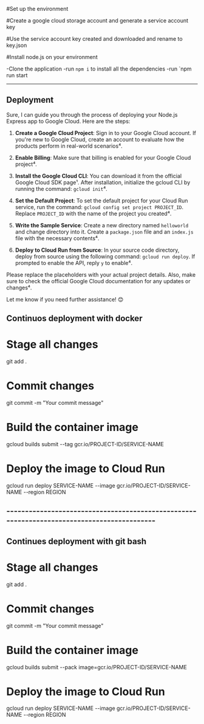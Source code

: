 #Set up the environment

#Create a google cloud storage account and generate a service account key

#Use the service account key created and downloaded and rename to key.json

#Install node.js on your environment

-Clone the application
-run `npm i` to install all the dependencies
-run `npm run start



---------------------------------------------

## Deployment

Sure, I can guide you through the process of deploying your Node.js Express app to Google Cloud. Here are the steps:

1. **Create a Google Cloud Project**: Sign in to your Google Cloud account. If you're new to Google Cloud, create an account to evaluate how the products perform in real-world scenarios⁴.

2. **Enable Billing**: Make sure that billing is enabled for your Google Cloud project⁴.

3. **Install the Google Cloud CLI**: You can download it from the official Google Cloud SDK page¹. After installation, initialize the gcloud CLI by running the command: `gcloud init`⁴.

4. **Set the Default Project**: To set the default project for your Cloud Run service, run the command: `gcloud config set project PROJECT_ID`. Replace `PROJECT_ID` with the name of the project you created⁴.

5. **Write the Sample Service**: Create a new directory named `helloworld` and change directory into it. Create a `package.json` file and an `index.js` file with the necessary contents⁴.

6. **Deploy to Cloud Run from Source**: In your source code directory, deploy from source using the following command: `gcloud run deploy`. If prompted to enable the API, reply `y` to enable⁴.

Please replace the placeholders with your actual project details. Also, make sure to check the official Google Cloud documentation for any updates or changes⁴.

Let me know if you need further assistance! 😊


## Continuos deployment with docker
# Stage all changes
git add .

# Commit changes
git commit -m "Your commit message"

# Build the container image
gcloud builds submit --tag gcr.io/PROJECT-ID/SERVICE-NAME

# Deploy the image to Cloud Run
gcloud run deploy SERVICE-NAME --image gcr.io/PROJECT-ID/SERVICE-NAME --region REGION

## -------------------------------------------------------------------------------------------
## Continues deployment with git bash

# Stage all changes
git add .

# Commit changes
git commit -m "Your commit message"

# Build the container image
gcloud builds submit --pack image=gcr.io/PROJECT-ID/SERVICE-NAME

# Deploy the image to Cloud Run
gcloud run deploy SERVICE-NAME --image gcr.io/PROJECT-ID/SERVICE-NAME --region REGION
